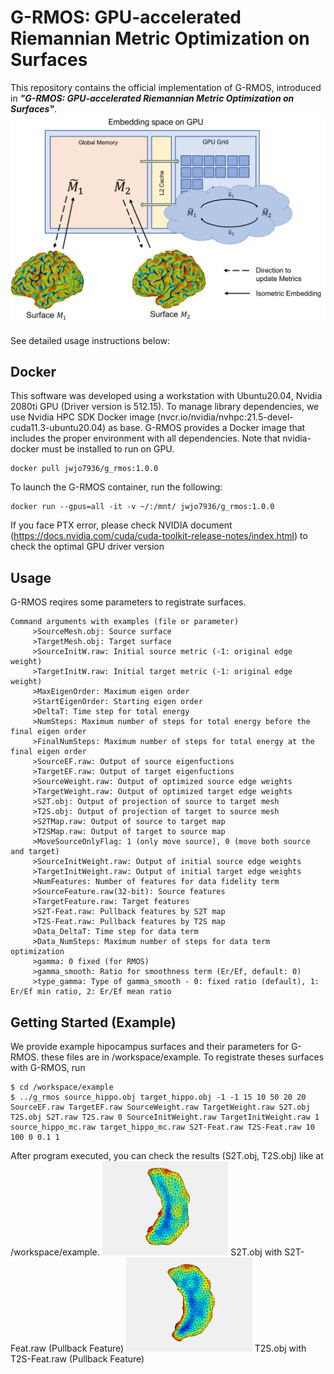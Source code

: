 # G-RMOS: GPU-accelerated Riemannian Metric Optimization on Surfaces

This repository contains the official implementation of G-RMOS, introduced in ***"G-RMOS: GPU-accelerated Riemannian Metric Optimization on Surfaces"***. 
![figure](./assets/concept_of_g_rmos.png)


See detailed usage instructions below:

## Docker
This software was developed using a workstation with Ubuntu20.04, Nvidia 2080ti GPU (Driver version is 512.15). 
To manage library dependencies, we use Nvidia HPC SDK Docker image (nvcr.io/nvidia/nvhpc:21.5-devel-cuda11.3-ubuntu20.04) as base. 
G-RMOS provides a Docker image that includes the proper environment with all dependencies. Note that nvidia-docker must be installed to run on GPU.
```
docker pull jwjo7936/g_rmos:1.0.0
```

To launch the G-RMOS container, run the following:
```
docker run --gpus=all -it -v ~/:/mnt/ jwjo7936/g_rmos:1.0.0
```

If you face PTX error, please check NVIDIA document (https://docs.nvidia.com/cuda/cuda-toolkit-release-notes/index.html)
to check the optimal GPU driver version

## Usage
G-RMOS reqires some parameters to registrate surfaces. 
```
Command arguments with examples (file or parameter)
	 >SourceMesh.obj: Source surface
	 >TargetMesh.obj: Target surface
	 >SourceInitW.raw: Initial source metric (-1: original edge weight)
	 >TargetInitW.raw: Initial target metric (-1: original edge weight)
	 >MaxEigenOrder: Maximum eigen order
	 >StartEigenOrder: Starting eigen order
	 >DeltaT: Time step for total energy
	 >NumSteps: Maximum number of steps for total energy before the final eigen order
	 >FinalNumSteps: Maximum number of steps for total energy at the final eigen order
	 >SourceEF.raw: Output of source eigenfuctions
	 >TargetEF.raw: Output of target eigenfuctions
	 >SourceWeight.raw: Output of optimized source edge weights
	 >TargetWeight.raw: Output of optimized target edge weights
	 >S2T.obj: Output of projection of source to target mesh
	 >T2S.obj: Output of projection of target to source mesh
	 >S2TMap.raw: Output of source to target map
	 >T2SMap.raw: Output of target to source map
	 >MoveSourceOnlyFlag: 1 (only move source), 0 (move both source and target)
	 >SourceInitWeight.raw: Output of initial source edge weights
	 >TargetInitWeight.raw: Output of initial target edge weights
	 >NumFeatures: Number of features for data fidelity term
	 >SourceFeature.raw(32-bit): Source features
	 >TargetFeature.raw: Target features
	 >S2T-Feat.raw: Pullback features by S2T map
	 >T2S-Feat.raw: Pullback features by T2S map
	 >Data_DeltaT: Time step for data term
	 >Data_NumSteps: Maximum number of steps for data term optimization
	 >gamma: 0 fixed (for RMOS) 
	 >gamma_smooth: Ratio for smoothness term (Er/Ef, default: 0) 
	 >type_gamma: Type of gamma_smooth - 0: fixed ratio (default), 1: Er/Ef min ratio, 2: Er/Ef mean ratio
```

## Getting Started (Example)
We provide example hipocampus surfaces and their parameters for G-RMOS. these files are in /workspace/example. To registrate theses surfaces with G-RMOS, run
```
$ cd /workspace/example
$ ../g_rmos source_hippo.obj target_hippo.obj -1 -1 15 10 50 20 20 SourceEF.raw TargetEF.raw SourceWeight.raw TargetWeight.raw S2T.obj T2S.obj S2T.raw T2S.raw 0 SourceInitWeight.raw TargetInitWeight.raw 1 source_hippo_mc.raw target_hippo_mc.raw S2T-Feat.raw T2S-Feat.raw 10 100 0 0.1 1
```

After program executed, you can check the results (S2T.obj, T2S.obj) like at /workspace/example.
<img src="./assets/hippo_s2t.gif" width="40%" height="40%" />
S2T.obj with S2T-Feat.raw (Pullback Feature)
<img src="./assets/hippo_t2s.gif" width="40%" height="40%" />
T2S.obj with T2S-Feat.raw (Pullback Feature)



